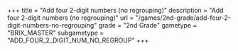 +++
title = "Add four 2-digit numbers (no regrouping)"
description = "Add four 2-digit numbers (no regrouping)"
url = "/games/2nd-grade/add-four-2-digit-numbers-no-regrouping"
grade = "2nd Grade"
gametype = "BRIX_MASTER"
subgametype = "ADD_FOUR_2_DIGIT_NUM_NO_REGROUP"
+++